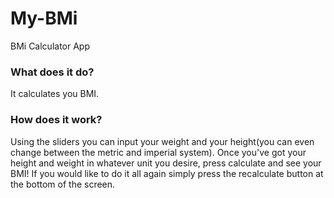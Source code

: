 # My-BMi
 BMi Calculator App

### What does it do?
It calculates you BMI.
### How does it work?
Using the sliders you can input your weight and your height(you
can even change between the metric and imperial system). 
Once you've got your height and weight in whatever unit you desire,
press calculate and see your BMI! 
If you would like to do it all again simply press the recalculate
button at the bottom of the screen.
